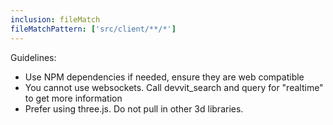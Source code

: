 ```yaml
---
inclusion: fileMatch
fileMatchPattern: ['src/client/**/*']
---
```

Guidelines:
- Use NPM dependencies if needed, ensure they are web compatible
- You cannot use websockets. Call devvit_search and query for "realtime" to get more information
- Prefer using three.js. Do not pull in other 3d libraries.

